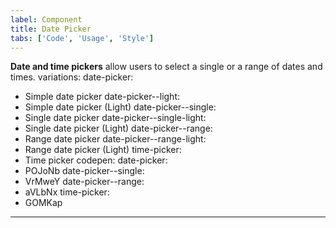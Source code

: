 ```yaml
---
label: Component
title: Date Picker
tabs: ['Code', 'Usage', 'Style']
---
```


<page-intro>**Date and time pickers** allow users to select a single or a range of dates and times.</page-intro>
variations:
  date-picker:
  - Simple date picker
  date-picker--light:
  - Simple date picker (Light)
  date-picker--single:
  - Single date picker
  date-picker--single-light:
  - Single date picker (Light)
  date-picker--range:
  - Range date picker
  date-picker--range-light:
  - Range date picker (Light)
  time-picker:
  - Time picker
codepen:
  date-picker:
  - POJoNb
  date-picker--single:
  - VrMweY
  date-picker--range:
  - aVLbNx
  time-picker:
  - GOMKap
---
